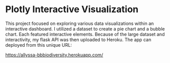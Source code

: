# Plotly Interactive Visualization #

This project focused on exploring various data visualizations within an interactive dashboard.  I utilized a dataset to create a pie chart and a bubble chart.  Each featured interactive elements.  Because of the large dataset and interactivity, my flask API was then uploaded to Heroku.  The app can deployed from this unique URL:

  https://allyssa-bbbiodiversity.herokuapp.com/
